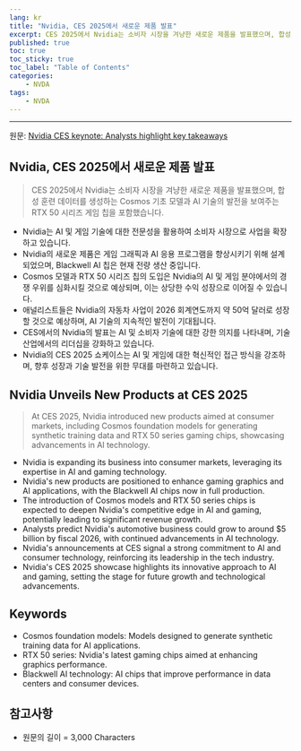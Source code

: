 ```yaml
---
lang: kr
title: "Nvidia, CES 2025에서 새로운 제품 발표"
excerpt: CES 2025에서 Nvidia는 소비자 시장을 겨냥한 새로운 제품을 발표했으며, 합성 훈련 데이터를 생성하는 Cosmos 기초 모델과 AI 기술의 발전을 보여주는 RTX 50 시리즈 게임 칩을 포함했습니다.
published: true
toc: true
toc_sticky: true
toc_label: "Table of Contents"
categories:
    - NVDA
tags:
    - NVDA
---
```


---

  원문: [Nvidia CES keynote: Analysts highlight key takeaways](https://www.investing.com/news/stock-market-news/nvidia-ces-keynote-analysts-highlight-key-takeaways-3800418)

## Nvidia, CES 2025에서 새로운 제품 발표

> CES 2025에서 Nvidia는 소비자 시장을 겨냥한 새로운 제품을 발표했으며, 합성 훈련 데이터를 생성하는 Cosmos 기초 모델과 AI 기술의 발전을 보여주는 RTX 50 시리즈 게임 칩을 포함했습니다.


- Nvidia는 AI 및 게임 기술에 대한 전문성을 활용하여 소비자 시장으로 사업을 확장하고 있습니다.
- Nvidia의 새로운 제품은 게임 그래픽과 AI 응용 프로그램을 향상시키기 위해 설계되었으며, Blackwell AI 칩은 현재 전량 생산 중입니다.
- Cosmos 모델과 RTX 50 시리즈 칩의 도입은 Nvidia의 AI 및 게임 분야에서의 경쟁 우위를 심화시킬 것으로 예상되며, 이는 상당한 수익 성장으로 이어질 수 있습니다.
- 애널리스트들은 Nvidia의 자동차 사업이 2026 회계연도까지 약 50억 달러로 성장할 것으로 예상하며, AI 기술의 지속적인 발전이 기대됩니다.
- CES에서의 Nvidia의 발표는 AI 및 소비자 기술에 대한 강한 의지를 나타내며, 기술 산업에서의 리더십을 강화하고 있습니다.
- Nvidia의 CES 2025 쇼케이스는 AI 및 게임에 대한 혁신적인 접근 방식을 강조하며, 향후 성장과 기술 발전을 위한 무대를 마련하고 있습니다.

## Nvidia Unveils New Products at CES 2025

> At CES 2025, Nvidia introduced new products aimed at consumer markets, including Cosmos foundation models for generating synthetic training data and RTX 50 series gaming chips, showcasing advancements in AI technology.


- Nvidia is expanding its business into consumer markets, leveraging its expertise in AI and gaming technology.
- Nvidia's new products are positioned to enhance gaming graphics and AI applications, with the Blackwell AI chips now in full production.
- The introduction of Cosmos models and RTX 50 series chips is expected to deepen Nvidia's competitive edge in AI and gaming, potentially leading to significant revenue growth.
- Analysts predict Nvidia's automotive business could grow to around $5 billion by fiscal 2026, with continued advancements in AI technology.
- Nvidia's announcements at CES signal a strong commitment to AI and consumer technology, reinforcing its leadership in the tech industry.
- Nvidia's CES 2025 showcase highlights its innovative approach to AI and gaming, setting the stage for future growth and technological advancements.

## Keywords

- Cosmos foundation models: Models designed to generate synthetic training data for AI applications.
- RTX 50 series: Nvidia's latest gaming chips aimed at enhancing graphics performance.
- Blackwell AI technology: AI chips that improve performance in data centers and consumer devices.

## 참고사항

- 원문의 길이 = 3,000 Characters

